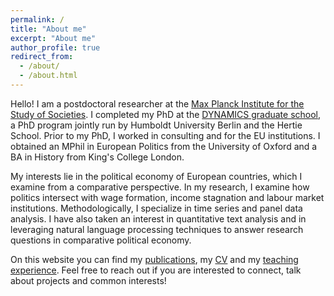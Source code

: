 ```yaml
---
permalink: /
title: "About me"
excerpt: "About me"
author_profile: true
redirect_from: 
  - /about/
  - /about.html
---
```


Hello! I am a postdoctoral researcher at the [Max Planck Institute for the Study of Societies](https://www.mpifg.de/2733/en). I completed my PhD at the [DYNAMICS graduate school](https://www.sowi.hu-berlin.de/en/dynamics/), a PhD program jointly run by Humboldt University Berlin and the Hertie School. Prior to my PhD, I worked in consulting and for the EU institutions. I obtained an MPhil in European Politics from the University of Oxford and a BA in History from King's College London.  

My interests lie in the political economy of European countries, which I examine from a comparative perspective. In my research, I examine how politics intersect with wage formation, income stagnation and labour market institutions.  Methodologically, I specialize in time series and panel data analysis. I have also taken an interest in quantitative text analysis and in leveraging natural language processing techniques to answer research questions in comparative political economy.  

On this website you can find my [publications](https://joshcova.github.io/publications/), my [CV](https://joshcova.github.io/files/CV_COVA_Aug_2023.pdf) and my [teaching experience](https://joshcova.github.io/teaching/). Feel free to reach out if you are interested to connect, talk about projects and common interests!